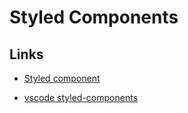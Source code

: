 # Styled Components

## Links

* [Styled component](https://styled-components.com/)

* [vscode styled-components](https://marketplace.visualstudio.com/items?itemName=styled-components.vscode-styled-components)